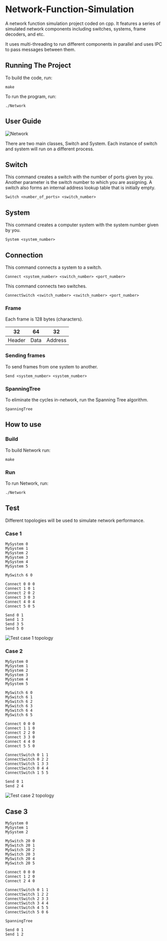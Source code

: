 # Network-Function-Simulation


A network function simulation project coded on cpp. It features a series of simulated network components including switches, systems, frame decoders, and etc.

It uses multi-threading to run different components in parallel and uses IPC to pass messages between them.

## Running The Project

To build the code, run:

```
make
```

To run the program, run:

```
./Network
```

## User Guide

![Network](./img/Network.png)

There are two main classes, Switch and System. Each instance of switch and system will run on a different process.

## Switch

This command creates a switch with the number of ports given by you. Another parameter is the switch number to which you are assigning. A switch also forms an internal address lookup table that is initially empty.

```
Switch <number_of_ports> <switch_number>
```

## System

This command creates a computer system with the system number given by you.

```
System <system_number>
```

## Connection

This command connects a system to a switch.

```
Connect <system_number> <switch_number> <port_number>
```

This command connects two switches.

```
ConnectSwitch <switch_number> <switch_number> <port_number>
```

### Frame

Each frame is 128 bytes (characters).

|   32   |  64  |    32   |
|:------:|:----:|:-------:|
| Header | Data | Address |

### Sending frames

To send frames from one system to another.

```
Send <system_number> <system_number>
```

### SpanningTree

To eliminate the cycles in-network, run the Spanning Tree algorithm.

```
SpanningTree
```

## How to use

### Build

To build Network run:

```
make
```

### Run

To run Network, run:

```
./Network
```

## Test

Different topologies will be used to simulate network performance.

### Case 1

```
MySystem 0
MySystem 1
MySystem 2
MySystem 3
MySystem 4
MySystem 5

MySwitch 6 0

Connect 0 0 0
Connect 1 0 1
Connect 2 0 2
Connect 3 0 3
Connect 4 0 4
Connect 5 0 5

Send 0 1
Send 1 3
Send 3 5
Send 5 0
```

![Test case 1 topology](./img/test_case_1_topology.png)

### Case 2

```
MySystem 0
MySystem 1
MySystem 2
MySystem 3
MySystem 4
MySystem 5

MySwitch 6 0
MySwitch 6 1
MySwitch 6 2
MySwitch 6 3
MySwitch 6 4
MySwitch 6 5

Connect 0 0 0
Connect 1 1 0
Connect 2 2 0
Connect 3 3 0
Connect 4 4 0
Connect 5 5 0

ConnectSwitch 0 1 1
ConnectSwitch 0 2 2
ConnectSwitch 1 3 3
ConnectSwitch 0 4 4
ConnectSwitch 1 5 5

Send 0 1
Send 2 4
```

![Test case 2 topology](./img/test_case_2_topology.png)

## Case 3

```
MySystem 0
MySystem 1
MySystem 2

MySwitch 20 0
MySwitch 20 1
MySwitch 20 2
MySwitch 20 3
MySwitch 20 4
MySwitch 20 5

Connect 0 0 0
Connect 1 2 0
Connect 2 4 0

ConnectSwitch 0 1 1
ConnectSwitch 1 2 2
ConnectSwitch 2 3 3
ConnectSwitch 3 4 4
ConnectSwitch 4 5 5
ConnectSwitch 5 0 6

SpanningTree

Send 0 1
Send 1 2
```

